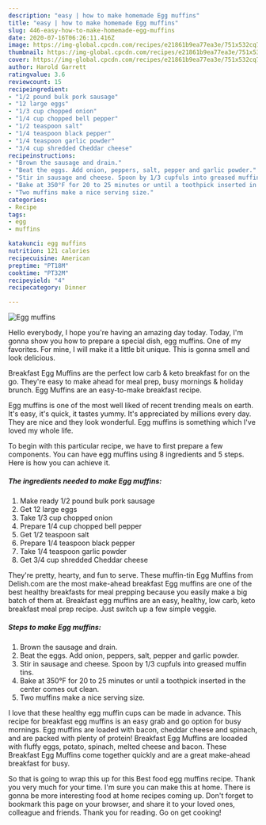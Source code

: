 ```yaml
---
description: "easy | how to make homemade Egg muffins"
title: "easy | how to make homemade Egg muffins"
slug: 446-easy-how-to-make-homemade-egg-muffins
date: 2020-07-16T06:26:11.416Z
image: https://img-global.cpcdn.com/recipes/e21861b9ea77ea3e/751x532cq70/egg-muffins-recipe-main-photo.jpg
thumbnail: https://img-global.cpcdn.com/recipes/e21861b9ea77ea3e/751x532cq70/egg-muffins-recipe-main-photo.jpg
cover: https://img-global.cpcdn.com/recipes/e21861b9ea77ea3e/751x532cq70/egg-muffins-recipe-main-photo.jpg
author: Harold Garrett
ratingvalue: 3.6
reviewcount: 15
recipeingredient:
- "1/2 pound bulk pork sausage"
- "12 large eggs"
- "1/3 cup chopped onion"
- "1/4 cup chopped bell pepper"
- "1/2 teaspoon salt"
- "1/4 teaspoon black pepper"
- "1/4 teaspoon garlic powder"
- "3/4 cup shredded Cheddar cheese"
recipeinstructions:
- "Brown the sausage and drain."
- "Beat the eggs. Add onion, peppers, salt, pepper and garlic powder."
- "Stir in sausage and cheese. Spoon by 1/3 cupfuls into greased muffin tins."
- "Bake at 350°F for 20 to 25 minutes or until a toothpick inserted in the center comes out clean."
- "Two muffins make a nice serving size."
categories:
- Recipe
tags:
- egg
- muffins

katakunci: egg muffins 
nutrition: 121 calories
recipecuisine: American
preptime: "PT18M"
cooktime: "PT32M"
recipeyield: "4"
recipecategory: Dinner

---
```



![Egg muffins](https://img-global.cpcdn.com/recipes/e21861b9ea77ea3e/751x532cq70/egg-muffins-recipe-main-photo.jpg)

Hello everybody, I hope you're having an amazing day today. Today, I'm gonna show you how to prepare a special dish, egg muffins. One of my favorites. For mine, I will make it a little bit unique. This is gonna smell and look delicious.

Breakfast Egg Muffins are the perfect low carb &amp; keto breakfast for on the go. They&#39;re easy to make ahead for meal prep, busy mornings &amp; holiday brunch. Egg Muffins are an easy-to-make breakfast recipe.

Egg muffins is one of the most well liked of recent trending meals on earth. It's easy, it's quick, it tastes yummy. It's appreciated by millions every day. They are nice and they look wonderful. Egg muffins is something which I've loved my whole life.


To begin with this particular recipe, we have to first prepare a few components. You can have egg muffins using 8 ingredients and 5 steps. Here is how you can achieve it.

<!--inarticleads1-->

##### The ingredients needed to make Egg muffins:

1. Make ready 1/2 pound bulk pork sausage
1. Get 12 large eggs
1. Take 1/3 cup chopped onion
1. Prepare 1/4 cup chopped bell pepper
1. Get 1/2 teaspoon salt
1. Prepare 1/4 teaspoon black pepper
1. Take 1/4 teaspoon garlic powder
1. Get 3/4 cup shredded Cheddar cheese


They&#39;re pretty, hearty, and fun to serve. These muffin-tin Egg Muffins from Delish.com are the most make-ahead breakfast Egg muffins are one of the best healthy breakfasts for meal prepping because you easily make a big batch of them at. Breakfast egg muffins are an easy, healthy, low carb, keto breakfast meal prep recipe. Just switch up a few simple veggie. 

<!--inarticleads2-->

##### Steps to make Egg muffins:

1. Brown the sausage and drain.
1. Beat the eggs. Add onion, peppers, salt, pepper and garlic powder.
1. Stir in sausage and cheese. Spoon by 1/3 cupfuls into greased muffin tins.
1. Bake at 350°F for 20 to 25 minutes or until a toothpick inserted in the center comes out clean.
1. Two muffins make a nice serving size.


I love that these healthy egg muffin cups can be made in advance. This recipe for breakfast egg muffins is an easy grab and go option for busy mornings. Egg muffins are loaded with bacon, cheddar cheese and spinach, and are packed with plenty of protein! Breakfast Egg Muffins are looaded with fluffy eggs, potato, spinach, melted cheese and bacon. These Breakfast Egg Muffins come together quickly and are a great make-ahead breakfast for busy. 

So that is going to wrap this up for this Best food egg muffins recipe. Thank you very much for your time. I'm sure you can make this at home. There is gonna be more interesting food at home recipes coming up. Don't forget to bookmark this page on your browser, and share it to your loved ones, colleague and friends. Thank you for reading. Go on get cooking!
